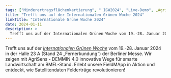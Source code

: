 ```yaml
---
tags: ["Minderertragsflächenkartierung", " IGW2024", "Live-Demo", „AgriSens – DEMMIN 4.0“, "Messe", "Nachhaltigkeit", "SmartFarming"]
title: "Trefft uns auf der Internationalen Grünen Woche 2024"
linkTitle: "Internationale Grüne Woche 2024"
date: 2024-01-11
description: >
  Trefft uns auf der Internationalen Grünen Woche vom 19.-28. Januar 2024 in der Halle 23 A (Stand 24 "Fernerkundung“) der Berliner Messe.
---
```



Trefft uns auf der _[Internationalen Grünen Woche](https://www.gruenewoche.de/)_ vom 19.-28. Januar 2024 in der Halle 23 A (Stand 24 „Fernerkundung“) der Berliner Messe. 
Wir zeigen mit AgriSens - DEMMIN 4.0 innovative Wege für smarte Landwirtschaft am BMEL-Stand. Erlebt unsere FieldMApp in Aktion und entdeckt, wie Satellitendaten Felderträge revolutionieren! 
